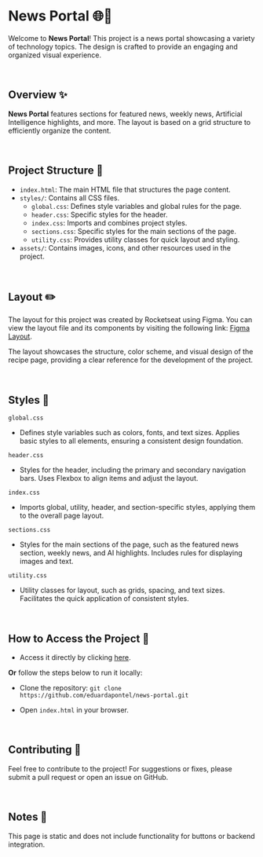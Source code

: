 # News Portal 🌐📰

Welcome to **News Portal**! This project is a news portal showcasing a variety of technology topics. The design is crafted to provide an engaging and organized visual experience.

<br>

## Overview ✨

**News Portal** features sections for featured news, weekly news, Artificial Intelligence highlights, and more. The layout is based on a grid structure to efficiently organize the content.

<br>

## Project Structure 📂

- `index.html`: The main HTML file that structures the page content.
- `styles/`: Contains all CSS files.
  - `global.css`: Defines style variables and global rules for the page.
  - `header.css`: Specific styles for the header.
  - `index.css`: Imports and combines project styles.
  - `sections.css`: Specific styles for the main sections of the page.
  - `utility.css`: Provides utility classes for quick layout and styling.
- `assets/`: Contains images, icons, and other resources used in the project.

<br>

## Layout ✏️

The layout for this project was created by Rocketseat using Figma. You can view the layout file and its components by visiting the following link: [Figma Layout](https://www.figma.com/community/file/1392188698846698895/portal-de-noticias).

The layout showcases the structure, color scheme, and visual design of the recipe page, providing a clear reference for the development of the project.

<br>

## Styles 🎨

`global.css`

- Defines style variables such as colors, fonts, and text sizes. Applies basic styles to all elements, ensuring a consistent design foundation.

`header.css`

- Styles for the header, including the primary and secondary navigation bars. Uses Flexbox to align items and adjust the layout.

`index.css`

- Imports global, utility, header, and section-specific styles, applying them to the overall page layout.

`sections.css`

- Styles for the main sections of the page, such as the featured news section, weekly news, and AI highlights. Includes rules for displaying images and text.

`utility.css`

- Utility classes for layout, such as grids, spacing, and text sizes. Facilitates the quick application of consistent styles.

<br>

## How to Access the Project 🚀

- Access it directly by clicking [here](https://eduardapontel.github.io/news-portal/).

**Or** follow the steps below to run it locally:

- Clone the repository:
   ```git clone https://github.com/eduardapontel/news-portal.git```

- Open `index.html` in your browser.

<br>

## Contributing 🤝

Feel free to contribute to the project! For suggestions or fixes, please submit a pull request or open an issue on GitHub.

<br>

## Notes 📌

This page is static and does not include functionality for buttons or backend integration.
